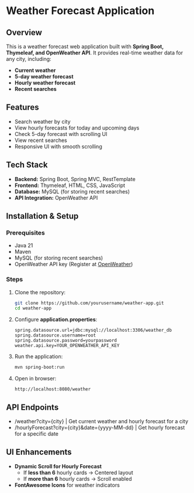 # Weather Forecast Application

## Overview
This is a weather forecast web application built with **Spring Boot, Thymeleaf, and OpenWeather API**. It provides real-time weather data for any city, including:
- **Current weather**
- **5-day weather forecast**
- **Hourly weather forecast**
- **Recent searches**

## Features
- Search weather by city
- View hourly forecasts for today and upcoming days
- Check 5-day forecast with scrolling UI
- View recent searches
- Responsive UI with smooth scrolling

## Tech Stack
- **Backend:** Spring Boot, Spring MVC, RestTemplate
- **Frontend:** Thymeleaf, HTML, CSS, JavaScript
- **Database:** MySQL (for storing recent searches)
- **API Integration:** OpenWeather API

## Installation & Setup
### Prerequisites
- Java 21
- Maven
- MySQL (for storing recent searches)
- OpenWeather API key (Register at [OpenWeather](https://openweathermap.org/api))

### Steps
1. Clone the repository:
   ```sh
   git clone https://github.com/yourusername/weather-app.git
   cd weather-app
   ```
2. Configure **application.properties**:
   ```properties
   spring.datasource.url=jdbc:mysql://localhost:3306/weather_db
   spring.datasource.username=root
   spring.datasource.password=yourpassword
   weather.api.key=YOUR_OPENWEATHER_API_KEY
   ```
3. Run the application:
   ```sh
   mvn spring-boot:run
   ```
4. Open in browser:
   ```
   http://localhost:8080/weather
   ```

## API Endpoints
- /weather?city={city} |  Get current weather and hourly forecast for a city 
- /hourlyForecast?city={city}&date={yyyy-MM-dd} | Get hourly forecast for a specific date 

## UI Enhancements
- **Dynamic Scroll for Hourly Forecast** 
  - If **less than 6** hourly cards → Centered layout
  - If **more than 6** hourly cards → Scroll enabled
- **FontAwesome Icons** for weather indicators 
